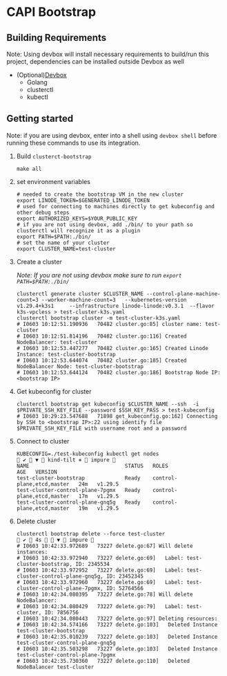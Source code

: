 # CAPI Bootstrap

## Building Requirements
Note: Using devbox will install necessary requirements to build/run this project, dependencies can be installed outside Devbox as well
* (Optional)[Devbox](https://www.jetify.com/devbox/)
  * Golang
  * clusterctl
  * kubectl

## Getting started
Note: if you are using devbox, enter into a shell using `devbox shell` before running these commands to use its integration.
1. Build `clusterct-bootstrap`
    ```shell
    make all
    ```
2. set environment variables
    ```shell
    # needed to create the bootstrap VM in the new cluster
    export LINODE_TOKEN=$GENERATED_LINODE_TOKEN
    # used for connecting to machines directly to get kubeconfig and other debug steps
    export AUTHORIZED_KEYS=$YOUR_PUBLIC_KEY
    # if you are not using devbox, add ./bin/ to your path so clusterctl will recognize it as a plugin 
    export PATH=$PATH:./bin/
    # set the name of your cluster
    export CLUSTER_NAME=test-cluster
    ```
3. Create a cluster

   _Note: If you are not using devbox make sure to run `export PATH=$PATH:./bin/`_
    ```shell
    clusterctl generate cluster $CLUSTER_NAME --control-plane-machine-count=3 --worker-machine-count=3   --kubernetes-version v1.29.4+k3s1     --infrastructure linode-linode:v0.3.1  --flavor k3s-vpcless > test-cluster-k3s.yaml
    clusterctl bootstrap cluster -m test-cluster-k3s.yaml
    # I0603 10:12:51.190936   70482 cluster.go:85] cluster name: test-cluster
    # I0603 10:12:51.814196   70482 cluster.go:116] Created NodeBalancer: test-cluster
    # I0603 10:12:53.447277   70482 cluster.go:165] Created Linode Instance: test-cluster-bootstrap
    # I0603 10:12:53.644074   70482 cluster.go:185] Created NodeBalancer Node: test-cluster-bootstrap
    # I0603 10:12:53.644124   70482 cluster.go:186] Bootstrap Node IP: <bootstrap IP>
    ```
4. Get kubeconfig for cluster
    ```shell
    clusterctl bootstrap get kubeconfig $CLUSTER_NAME --ssh  -i $PRIVATE_SSH_KEY_FILE --password $SSH_KEY_PASS > test-kubeconfig
    # I0603 10:29:23.547688   71898 get_kubeconfig.go:162] Connecting by SSH to <bootstrap IP>:22 using identify file $PRIVATE_SSH_KEY_FILE with username root and a password
    ```
5. Connect to cluster
    ```shell
    KUBECONFIG=./test-kubeconfig kubectl get nodes                                                                                                                                                                                                                            ✔  ▼  kind-tilt ⎈  impure  
    NAME                               STATUS   ROLES                       AGE   VERSION
    test-cluster-bootstrap             Ready    control-plane,etcd,master   24m   v1.29.5
    test-cluster-control-plane-7pgmx   Ready    control-plane,etcd,master   17m   v1.29.5
    test-cluster-control-plane-gnq5g   Ready    control-plane,etcd,master   19m   v1.29.5
    ```
6. Delete cluster
    ```shell
    clusterctl bootstrap delete --force test-cluster                                                                                                                                                                                                                           ✔  4s   ▼  impure  
    # I0603 10:42:33.972689   73227 delete.go:67] Will delete instances:
    # I0603 10:42:33.972940   73227 delete.go:69]   Label: test-cluster-bootstrap, ID: 2345534
    # I0603 10:42:33.972952   73227 delete.go:69]   Label: test-cluster-control-plane-gnq5g, ID: 23452345
    # I0603 10:42:33.972960   73227 delete.go:69]   Label: test-cluster-control-plane-7pgmx, ID: 52764566
    # I0603 10:42:34.080395   73227 delete.go:78] Will delete NodeBalancer:
    # I0603 10:42:34.080429   73227 delete.go:79]   Label: test-cluster, ID: 7856756
    # I0603 10:42:34.080443   73227 delete.go:97] Deleting resources:
    # I0603 10:42:34.574166   73227 delete.go:103]   Deleted Instance test-cluster-bootstrap
    # I0603 10:42:35.010239   73227 delete.go:103]   Deleted Instance test-cluster-control-plane-gnq5g
    # I0603 10:42:35.503298   73227 delete.go:103]   Deleted Instance test-cluster-control-plane-7pgmx
    # I0603 10:42:35.730360   73227 delete.go:110]   Deleted NodeBalancer test-cluster
    ```
